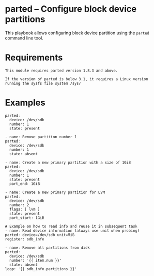 # parted – Configure block device partitions

This playbook allows configuring block device partition using the `parted` command line tool.

# Requirements
```This module requires parted version 1.8.3 and above.```

```If the version of parted is below 3.1, it requires a Linux version running the sysfs file system /sys/```

# Examples
```
parted:
  device: /dev/sdb
  number: 1
  state: present

- name: Remove partition number 1
parted:
  device: /dev/sdb
  number: 1
  state: absent

- name: Create a new primary partition with a size of 1GiB
parted:
  device: /dev/sdb
  number: 1
  state: present
  part_end: 1GiB

- name: Create a new primary partition for LVM
parted:
  device: /dev/sdb
  number: 2
  flags: [ lvm ]
  state: present
  part_start: 1GiB

# Example on how to read info and reuse it in subsequent task
- name: Read device information (always use unit when probing)
parted: device=/dev/sdb unit=MiB
register: sdb_info

- name: Remove all partitions from disk
parted:
  device: /dev/sdb
  number: '{{ item.num }}'
  state: absent
loop: '{{ sdb_info.partitions }}'
```
